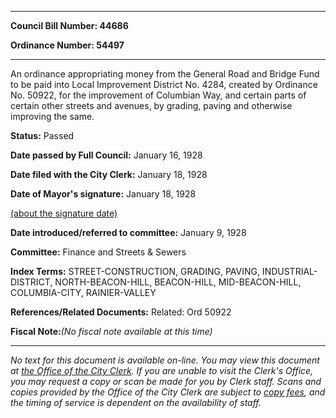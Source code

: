 

********

**Council Bill Number: 44686**
   
**Ordinance Number: 54497**
********

 An ordinance appropriating money from the General Road and Bridge Fund to be paid into Local Improvement District No. 4284, created by Ordinance No. 50922, for the improvement of Columbian Way, and certain parts of certain other streets and avenues, by grading, paving and otherwise improving the same.

**Status:** Passed
   
**Date passed by Full Council:** January 16, 1928
   
**Date filed with the City Clerk:** January 18, 1928
   
**Date of Mayor's signature:** January 18, 1928
   
[(about the signature date)](/~public/approvaldate.htm)
   
   
   
**Date introduced/referred to committee:** January 9, 1928
   
**Committee:** Finance and Streets & Sewers
   
   
**Index Terms:** STREET-CONSTRUCTION, GRADING, PAVING, INDUSTRIAL-DISTRICT, NORTH-BEACON-HILL, BEACON-HILL, MID-BEACON-HILL, COLUMBIA-CITY, RAINIER-VALLEY

**References/Related Documents:** Related: Ord 50922

**Fiscal Note:**_(No fiscal note available at this time)_
********

_No text for this document is available on-line. You may view this document at [the Office of the City Clerk](http://www.seattle.gov/leg/clerk/contactUs.htm). If you are unable to visit the Clerk's Office, you may request a copy or scan be made for you by Clerk staff. Scans and copies provided by the Office of the City Clerk are subject to [copy fees](http://clerk.seattle.gov/~public/clerkfees.htm), and the timing of service is dependent on the availability of staff._

